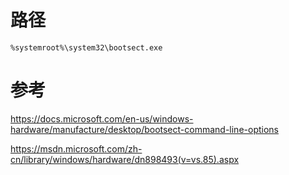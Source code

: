 # 路径

`%systemroot%\system32\bootsect.exe`

# 参考

https://docs.microsoft.com/en-us/windows-hardware/manufacture/desktop/bootsect-command-line-options

https://msdn.microsoft.com/zh-cn/library/windows/hardware/dn898493(v=vs.85).aspx